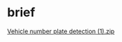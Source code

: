 # brief
[Vehicle number plate detection (1).zip](https://github.com/aryanzxcv/brief/files/9113298/Vehicle.number.plate.detection.1.zip)
